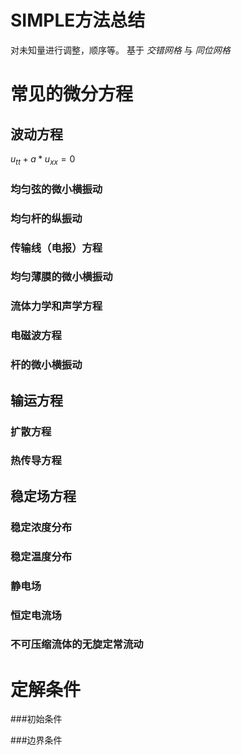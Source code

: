 # SIMPLE方法总结
对未知量进行调整，顺序等。
基于 *交错网格* 与 *同位网格*


# 常见的微分方程


## 波动方程
$u_{tt}+a*u_{xx} = 0$
### 均匀弦的微小横振动
### 均匀杆的纵振动
### 传输线（电报）方程
### 均匀薄膜的微小横振动
### 流体力学和声学方程
### 电磁波方程
### 杆的微小横振动

## 输运方程

### 扩散方程
### 热传导方程

## 稳定场方程

### 稳定浓度分布
### 稳定温度分布
### 静电场
### 恒定电流场
### 不可压缩流体的无旋定常流动

# 定解条件

###初始条件

###边界条件
